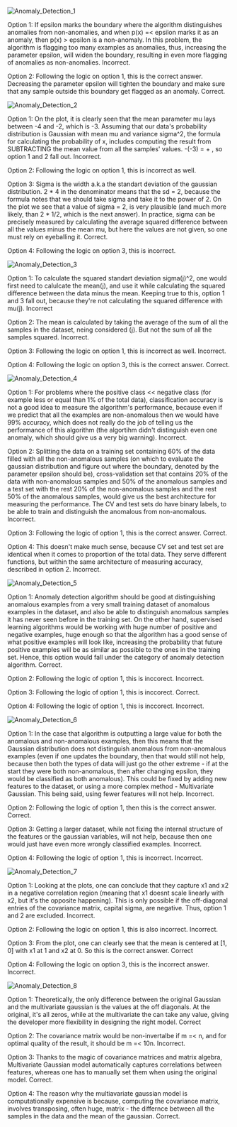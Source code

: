 ![Anomaly_Detection_1](https://github.com/VladStoyanoff/Stanford_Machine_Learning_Coursera/blob/main/Week_9/In-Video_Questions/Anomaly_Detection_1.png)

Option 1: If epsilon marks the boundary where the algorithm distinguishes anomalies from non-anomalies, and when p(x) =< epsilon marks it as an anomaly, then p(x) > epsilon is a non-anomaly. In this problem, the algorithm is flagging too many examples as anomalies, thus, increasing the parameter epsilon, will widen the boundary, resulting in even more flagging of anomalies as non-anomalies. Incorrect.

Option 2: Following the logic on option 1, this is the correct answer. Decreasing the parameter epsilon will tighten the boundary and make sure that any sample outside this boundary get flagged as an anomaly. Correct.

![Anomaly_Detection_2](https://github.com/VladStoyanoff/Stanford_Machine_Learning_Coursera/blob/main/Week_9/In-Video_Questions/Anomaly_Detection_2.png)

Option 1: On the plot, it is clearly seen that the mean parameter mu lays between -4 and -2, which is -3. Assuming that our data's probability distribution is Gaussian with mean mu and variance sigma^2, the formula for calculating the probability of x, includes computing the result from SUBTRACTING the mean value from all the samples' values. -(-3) = + , so option 1 and 2 fall out. Incorrect.

Option 2: Following the logic on option 1, this is incorrect as well.

Option 3: Sigma is the width a.k.a the standart deviation of the gaussian distribution. 2 * 4 in the denominator means that the sd = 2, because the formula notes that we should take sigma and take it to the power of 2. On the plot we see that a value of sigma = 2, is very plausible (and much more likely, than 2 * 1/2, which is the next answer). In practice, sigma can be precisely measured by calculating the average squared difference between all the values minus the mean mu, but here the values are not given, so one must rely on eyeballing it. Correct.

Option 4: Following the logic on option 3, this is incorrect.

![Anomaly_Detection_3](https://github.com/VladStoyanoff/Stanford_Machine_Learning_Coursera/blob/main/Week_9/In-Video_Questions/Anomaly_Detection_3.png)

Option 1: To calculate the squared standart deviation sigma(j)^2, one would first need to calulcate the mean(j), and use it while calculating the squared difference between the data minus the mean. Keeping true to this, option 1 and 3 fall out, because they're not calculating the squared difference with mu(j). Incorrect

Option 2: The mean is calculated by taking the average of the sum of all the samples in the dataset, neing considered (j). But not the sum of all the samples squared. Incorrect.

Option 3: Following the logic on option 1, this is incorrect as well. Incorrect.

Option 4: Following the logic on option 3, this is the correct answer. Correct.

![Anomaly_Detection_4](https://github.com/VladStoyanoff/Stanford_Machine_Learning_Coursera/blob/main/Week_9/In-Video_Questions/Anomaly_Detection_4.png)

Option 1: For problems where the positive class << negative class (for example less or equal than 1% of the total data), classification accuracy is not a good idea to measure the algorithm's performance, because even if we predict that all the examples are non-anomalous then we would have 99% accuracy, which does not really do the job of telling us the performance of this algorithm (the algortihm didn't distinguish even one anomaly, which should give us a very big warning). Incorrect.

Option 2: Splitting the data on a training set containing 60% of the data filled with all the non-anomalous samples (on which to evaluate the gaussian distribution and figure out where the boundary, denoted by the parameter epsilon should be), cross-validation set that contains 20% of the data with non-anomalous samples and 50% of the anomalous samples and a test set with the rest 20% of the non-anomalous samples and the rest 50% of the anomalous samples, would give us the best architecture for measuring the performance. The CV and test sets do have binary labels, to be able to train and distinguish the anomalous from non-anomalous. Incorrect.

Option 3: Following the logic of option 1, this is the correct answer. Correct.

Option 4: This doesn't make much sense, because CV set and test set are identical when it comes to proportion of the total data. They serve different functions, but within the same architecture of measuring accuracy, described in option 2. Incorrect.

![Anomaly_Detection_5](https://github.com/VladStoyanoff/Stanford_Machine_Learning_Coursera/blob/main/Week_9/In-Video_Questions/Anomaly_Detection_5.png)

Option 1: Anomaly detection algorithm should be good at distinguishing anomalous examples from a very small training dataset of anomalous examples in the dataset, and also be able to distinguish anomalous samples it has never seen before in the training set. On the other hand, supervised learning algorithms would be working with huge number of positive and negative examples, huge enough so that the algorithm has a good sense of what positive examples will look like, increasing the probability that future positive examples will be as similar as possible to the ones in the training set. Hence, this option would fall under the category of anomaly detection algorithm. Correct.

Option 2: Following the logic of option 1, this is inccorect. Incorrect.

Option 3: Following the logic of option 1, this is inccorect. Correct.

Option 4: Following the logic of option 1, this is inccorect. Incorrect.

![Anomaly_Detection_6](https://github.com/VladStoyanoff/Stanford_Machine_Learning_Coursera/blob/main/Week_9/In-Video_Questions/Anomaly_Detection_6.png)

Option 1: In the case that algorithm is outputting a large value for both the anomalous and non-anomalous examples, then this means that the Gaussian distribution does not distinguish anomalous from non-anomalous examples (even if one updates the boundary, then that would still not help, because then both the types of data will just go the other extreme - if at the start they were both non-anomalous, then after changing epsilon, they would be classified as both anomalous). This could be fixed by adding new features to the dataset, or using a more complex method - Multivariate Gaussian. This being said, using fewer features will not help. Incorrect.

Option 2: Following the logic of option 1, then this is the correct answer. Correct.

Option 3: Getting a larger dataset, while not fixing the internal structure of the features or the gaussian variables, will not help, because then one would just have even more wrongly classified examples. Incorrect.

Option 4: Following the logic of option 1, this is incorrect. Incorrect.

![Anomaly_Detection_7](https://github.com/VladStoyanoff/Stanford_Machine_Learning_Coursera/blob/main/Week_9/In-Video_Questions/Anomaly_Detection_7.png)

Option 1: Looking at the plots, one can conclude that they capture x1 and x2 in a negative correlation region (meaning that x1 doesnt scale linearly with x2, but it's the opposite happening). This is only possible if the off-diagonal entries of the covariance matrix, capital sigma, are negative. Thus, option 1 and 2 are excluded. Incorrect.

Option 2: Following the logic on option 1, this is also incorrect. Incorrect.

Option 3: From the plot, one can clearly see that the mean is centered at [1, 0] with x1 at 1 and x2 at 0. So this is the correct answer. Correct

Option 4: Following the logic on option 3, this is the incorrect answer. Incorrect.

![Anomaly_Detection_8](https://github.com/VladStoyanoff/Stanford_Machine_Learning_Coursera/blob/main/Week_9/In-Video_Questions/Anomaly_Detection_8.png)

Option 1: Theoretically, the only difference between the original Gaussian and the multivariate gaussian is the values at the off diagonals. At the original, it's all zeros, while at the multivariate the can take any value, giving the developer more flexibility in designing the right model. Correct

Option 2: The covariance matrix would be non-invertalbe if m =< n, and for optimal quality of the result, it should be m =< 10n. Incorrect.

Option 3: Thanks to the magic of covariance matrices and matrix algebra, Multivariate Gaussian model automatically captures correlations between features, whereas one has to manually set them when using the original model. Correct.

Option 4: The reason why the multiavariate gaussian model is computationally expensive is because, computing the covariance matrix, involves transposing, often huge, matrix - the differnce between all the samples in the data and the mean of the gaussian. Correct.
